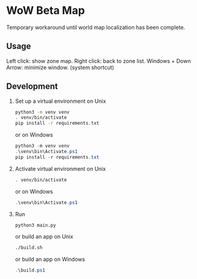 # WoW Beta Map

Temporary workaround until world map localization has been complete.

## Usage

Left click: show zone map.
Right click: back to zone list.
Windows + Down Arrow: minimize window. (system shortcut)

## Development

1. Set up a virtual environment on Unix
   ```bash
   python3 -m venv venv
   . venv/bin/activate
   pip install -r requirements.txt
   ```
   or on Windows
   ```powershell
   python3 -m venv venv
   .\venv\bin\Activate.ps1
   pip install -r requirements.txt
   ```
1. Activate virtual environment on Unix
   ```bash
   . venv/bin/activate
   ```
   or on Windows
   ```powershell
   .\venv\bin\Activate.ps1
   ```
1. Run
   ```bash
   python3 main.py
   ```
   or build an app on Unix
   ```bash
   ./build.sh
   ```
   or build an app on Windows
   ```powershell
   .\build.ps1
   ```
